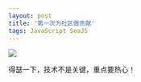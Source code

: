 ```yaml
---
layout: post
title: '第一次为社区做贡献'
tags: JavaScript SeaJS
---
```

![](http://m1.img.libdd.com/farm4/d/2013/0329/10/F8DDC97DE7BB5B7ACD71A530FDC614C7_B1280_1280_584_385.JPEG)

得瑟一下，技术不是关键，重点要热心！